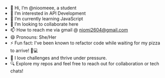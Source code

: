 - 👋 Hi, I’m @nioomeee, a student
- 👀 I’m interested in API Development
- 🌱 I’m currently learning JavaScript
- 💞️ I’m looking to collaborate here
- 📫 How to reach me via gmail @ niomi2604@gmail.com
- 😄 Pronouns: She/Her
- ⚡ Fun fact: I've been known to refactor code while waiting for my pizza to arrive! 🍕💻
- 🚀 I love challenges and thrive under pressure.
- 🔍 Explore my repos and feel free to reach out for collaboration or tech chats!

<!---
nioomeee/nioomeee is a ✨ special ✨ repository because its `README.md` (this file) appears on your GitHub profile.
You can click the Preview link to take a look at your changes.
--->

